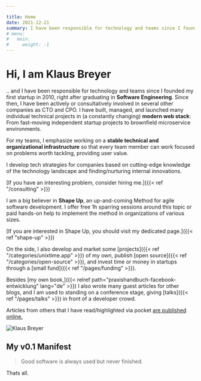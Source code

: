 ```yaml
---

title: Home
date: 2021-12-21
summary: I have been responsible for technology and teams since I founded my first startup in 2010, right after graduating in Software Engineering. Since then, I have been actively or consultatively involved in several other companies as CTO and CPO. I have built, managed, and launched many individual technical projects in (a constantly changing) modern web stack: From fast-moving independent startup projects to brownfield microservice environments.
# menu:
#   main:
#     weight: -1
---
```

# Hi, I am Klaus Breyer

.. and I have been responsible for technology and teams since I founded my first startup in 2010, right after graduating in **Software Engineering**. Since then, I have been actively or consultatively involved in several other companies as CTO and CPO. I have built, managed, and launched many individual technical projects in (a constantly changing) **modern web stack**: From fast-moving independent startup projects to brownfield microservice environments.

For my teams, I emphasize working on a **stable technical and organizational infrastructure** so that every team member can work focused on problems worth tackling, providing user value.

I develop tech strategies for companies based on cutting-edge knowledge of the technology landscape and finding/nurturing internal innovations.

[If you have an interesting problem, consider hiring me.]({{< ref "/consulting" >}})

I am a big believer in **Shape Up**, an up-and-coming Method for agile software development. I offer free 1h sparring sessions around this topic or paid hands-on help to implement the method in organizations of various sizes.

[If you are interested in Shape Up, you should visit my dedicated page.]({{< ref "shape-up" >}})

On the side, I also develop and market some [projects]({{< ref "/categories/unixtime.app" >}}) of my own, publish [open source]({{< ref "/categories/open-source" >}}), and invest time or money in startups through a [small fund]({{< ref "/pages/funding" >}}).

Besides [my own book,]({{< relref path="praxishandbuch-facebook-entwicklung" lang="de" >}}) I also wrote many guest articles for other blogs, and I am used to standing on a conference stage, giving [talks]({{< ref "/pages/talks" >}}) in front of a developer crowd.

Articles from others that I have read/highlighted via pocket [are published online.](https://pocket.v01.io/)

![Klaus Breyer](/images/klaus-breyer.jpg)

## My v0.1 Manifest
> Good software is always used but never finished.

Thats all.
